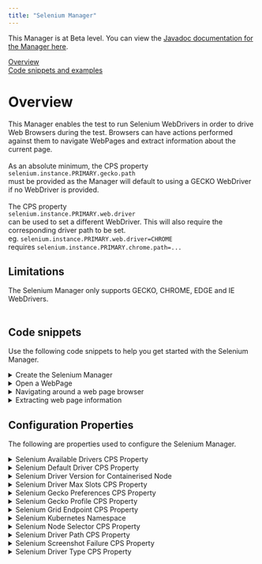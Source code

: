```yaml
---
title: "Selenium Manager"
---
```


This Manager is at Beta level. You can view the <a href="https://javadoc.galasa.dev/dev/galasa/selenium/package-summary.html" target="_blank" rel="noopener noreferrer">Javadoc documentation for the Manager here</a>.<br>



[Overview](#overview)<br>
[Code snippets and examples](#codesnippets)<br>


# <a name="overview"></a>Overview
This Manager enables the test to run Selenium WebDrivers in order to drive Web Browsers during the test. Browsers can have actions performed against them  to navigate WebPages and extract information about the current page. <br><br> As an absolute minimum, the CPS property <br> <code>selenium.instance.PRIMARY.gecko.path</code><br> must be provided as the Manager will default to using a GECKO WebDriver if no WebDriver is provided. <br><br> The CPS property <br> <code>selenium.instance.PRIMARY.web.driver</code><br> can be used to set a different WebDriver. This will also require the corresponding driver path to be set. <br> eg. <code>selenium.instance.PRIMARY.web.driver=CHROME</code><br> requires <code>selenium.instance.PRIMARY.chrome.path=...</code><br>

## Limitations
The Selenium Manager only supports GECKO, CHROME, EDGE and IE WebDrivers.<br><br> 



## <a name="codesnippets"></a>Code snippets

Use the following code snippets to help you get started with the Selenium Manager.
 
<details><summary>Create the Selenium Manager</summary>

The following snippet shows the minimum code that is required to request the Selenium Manager in a test:

```
@SeleniumManager
public ISeleniumManager seleniumManager;
```

The code creates an interface to the Selenium Manager which will allow the tester to provision web pages to test against.
</details>

<details><summary>Open a WebPage</summary>

```
IWebPage page = seleniumManager.allocateWebPage("https://galasa.dev/");
```

The code opens a WebPage with a Selenium WebDriver controlling the browser. This object provides an interface for the tester to perform actions on the page to navigate around, check the page content and switch between windows.

At the end of the test, the Selenium Manager automatically closes the WebDriver which removes the WebPage.

There is no limit in Galasa on how many Selenium WebPages can be used within a single test. The only limit is the ability of the Galasa Ecosystem they are running on to support the number of Selenium WebDrivers ensuring that they do not time out.
</details>

<details><summary>Navigating around a web page browser</summary>

```
page.clearElementByCssSelector("input.js-search-input.search__input--adv");
page.sendKeysToElementByClass("js-search-input.search__input--adv", "Galasa");
page.clickElementById("search_button_homepage");
```

The code showcases different actions which can be performed on a web page interface to interact with different WebElements on the Browser. These WebElements are selected using a range of different techniques which allows the tester flexibility in how they are selected.
</details>

<details><summary>Extracting web page information</summary>

```
WebElement element = page.findElementById("search_button_homepage");
String pageTitle = page.getTitle();
String pageSource = page.getPageSource();
```

The code shows different ways of gaining information about the web page to be tested against. Extracting the title is a very simple way of checking if the WebDriver is on the correct page and making sure that a WebElement is found.
</details>

## Configuration Properties

The following are properties used to configure the Selenium Manager.
 
<details>
<summary>Selenium Available Drivers CPS Property</summary>

| Property: | Selenium Available Drivers CPS Property |
| --------------------------------------- | :------------------------------------- |
| Name: | selenium.driver.type |
| Description: | Describes the selenium driver types that can be selected. |
| Required:  | No |
| Default value: | $default |
| Valid values: | A valid String the describes any of the supported drivers: FIREFOX,CHROME,OPERA,EDGE |
| Examples: | <code>selenium.available.drivers=CHROME,FIREFOX,OPERA,EDGE</code> |

</details>
 
<details>
<summary>Selenium Default Driver CPS Property</summary>

| Property: | Selenium Default Driver CPS Property |
| --------------------------------------- | :------------------------------------- |
| Name: | selenium.default.driver.type |
| Description: | If set, describes the default the selenium driver that will be used. |
| Required:  | No |
| Default value: | $default |
| Valid values: | A valid String representation of a type. Available choices: local, docker, kubernetes, grid |
| Examples: | <code>selenium.default.driver=FIREFOX</code> |

</details>
 
<details>
<summary>Selenium Driver Version for Containerised Node</summary>

| Property: | Selenium Driver Version for Containerised Node |
| --------------------------------------- | :------------------------------------- |
| Name: | selenium.image.node.version |
| Description: | Provides the version number for the docker image that will be used for both the provisioning of docker and kubernetes selenium nodes. |
| Required:  | no |
| Default value: | $default |
| Valid values: | 4.0.0-beta-2-20210317 |
| Examples: | <code>selenium.image.node.version=4.0.0-beta-2-20210317</code> |

</details>
 
<details>
<summary>Selenium Driver Max Slots CPS Property</summary>

| Property: | Selenium Driver Max Slots CPS Property |
| --------------------------------------- | :------------------------------------- |
| Name: | selenium.driver.max.slots |
| Description: | Allows number of concurrent drivers to be limited. If docker selected, the docker slot limit will also be enforced |
| Required:  | No |
| Default value: | $default |
| Valid values: | Int value for number of congruent drivers |
| Examples: | <code>selenium.driver.max.slots=3</code> |

</details>
 
<details>
<summary>Selenium Gecko Preferences CPS Property</summary>

| Property: | Selenium Gecko Preferences CPS Property |
| --------------------------------------- | :------------------------------------- |
| Name: | selenium.local.gecko.preferences |
| Description: | Provides extra preferences to use when using the gecko driver for extensions |
| Required:  | No |
| Default value: | $default |
| Valid values: | A comma seperated list of key value pairs for the preferences |
| Examples: | <code>selenium.local.gecko.preferences=app.update.silent=false,dom.popup_maximum=0</code> |

</details>
 
<details>
<summary>Selenium Gecko Profile CPS Property</summary>

| Property: | Selenium Gecko Profile CPS Property |
| --------------------------------------- | :------------------------------------- |
| Name: | selenium.local.gecko.profile |
| Description: | Provides a profile to use when using the gecko driver for extensions |
| Required:  | No |
| Default value: | $default |
| Valid values: | A valid String name of a profile |
| Examples: | <code>selenium.local.gecko.profile=default</code> |

</details>
 
<details>
<summary>Selenium Grid Endpoint CPS Property</summary>

| Property: | Selenium Grid Endpoint CPS Property |
| --------------------------------------- | :------------------------------------- |
| Name: | selenium.grid.endpoint |
| Description: | States the grid endpoint |
| Required:  | No |
| Default value: | $default |
| Valid values: | ip's and hostnames for a selenium grid |
| Examples: | <code>selenium.grid.endpoint=127.0.0.1:4444</code> |

</details>
 
<details>
<summary>Selenium Kubernetes Namespace</summary>

| Property: | Selenium Kubernetes Namespace |
| --------------------------------------- | :------------------------------------- |
| Name: | selenium.kubernetes.namespace |
| Description: | Provides the name of the namespace for the nodes to be provisioned on |
| Required:  | Yes |
| Default value: | $default |
| Valid values: | A valid String representation an available namespace on your k8's cluster |
| Examples: | <code>selenium.kubernetes.namespace=galasa</code> |

</details>
 
<details>
<summary>Selenium Node Selector CPS Property</summary>

| Property: | Selenium Node Selector CPS Property |
| --------------------------------------- | :------------------------------------- |
| Name: | selenium.kubernetes.node.selector |
| Description: | Node Selector tags to be added to the pod yaml that runs the Selenium Grid inside a k8's cluster. Multiple selectors can be passed comma seperated |
| Required:  | No |
| Default value: | $default |
| Valid values: | Comma seperated list of any node selectors: beta.kubernetes.io/arch: amd64, platform: myplatform |
| Examples: | <code>selenium.kubernetes.node.selector=beta.kubernetes.io/arch: amd64</code> |

</details>
 
<details>
<summary>Selenium Driver Path CPS Property</summary>

| Property: | Selenium Driver Path CPS Property |
| --------------------------------------- | :------------------------------------- |
| Name: | selenium.local.driver.BROWSER.path |
| Description: | Provides a path to a local webdriver on the system being tested |
| Required:  | Yes |
| Default value: | $default |
| Valid values: | A valid String representation of a path |
| Examples: | <code>selenium.local.driver.CHROME.path=/usr/bin/chromedriver</code> |

</details>
 
<details>
<summary>Selenium Screenshot Failure CPS Property</summary>

| Property: | Selenium Screenshot Failure CPS Property |
| --------------------------------------- | :------------------------------------- |
| Name: | selenium.screenshot.failure |
| Description: | Takes a screenshot on a test method failing |
| Required:  | No |
| Default value: | $default |
| Valid values: | true or false |
| Examples: | <code>selenium.screenshot.failure=true</code> |

</details>
 
<details>
<summary>Selenium Driver Type CPS Property</summary>

| Property: | Selenium Driver Type CPS Property |
| --------------------------------------- | :------------------------------------- |
| Name: | selenium.driver.type |
| Description: | Describes the selenium runtime that will be used. |
| Required:  | No |
| Default value: | $default |
| Valid values: | A valid String representation of a type. Available choices: local, docker, kubernetes, grid |
| Examples: | <code>selenium.driver.type=docker</code> |

</details>
